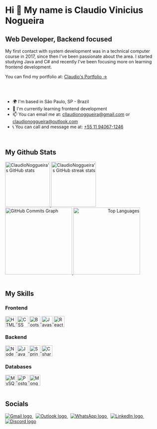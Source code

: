 Hi 👋 My name is Claudio Vinicius Nogueira
==========================================

Web Developer, Backend focused
-------------------------------------

My first contact with system development was in a technical computer course in 2017, since then I've been passionate about the area. I started studying Java and C# and recently I've been focusing more on learning frontend development.

<span>You can find my portfolio at: </span>
<a href="https://portfolio-claudionogueira.netlify.app/" target="_blank">
  Claudio's Portfolio &rarr;
</a>

<br>
<br>

* 🌍  I'm based in São Paulo, SP - Brazil
* 🧠  I'm currently learning frontend development
* 📫  You can email me at: [cllaudionoggueira@gmail.com](mailto:cllaudionoggueira@gmail.com) or [claudionoggueira@outlook.com](mailto:claudionoggueira@outlook.com)
* 📞  You can call and message me at: [+55 11 94067-1246](https://api.whatsapp.com/send?phone=5511940671246&text=Contato%20-%20Claudio%20Vinicius%20Nogueira)

<br>

## My Github Stats

<div style="display: inline_block">
  <a href="http://www.github.com/ClaudioNoggueira" align="left">
    <img height="144rem" src="https://github-readme-stats.vercel.app/api?username=ClaudioNoggueira&show_icons=true&hide=contribs,issues&count_private=true&title_color=10b981&text_color=ffffff&icon_color=10b981&bg_color=1c1917&hide_border=true&show_icons=true" alt="ClaudioNoggueira's GitHub stats" />
  </a>

  <a href="http://www.github.com/ClaudioNoggueira" align="right">
    <img height="144rem" src="https://github-readme-streak-stats.herokuapp.com/?user=ClaudioNoggueira&stroke=ffffff&background=1c1917&ring=10b981&fire=10b981&currStreakNum=ffffff&currStreakLabel=10b981&sideNums=ffffff&sideLabels=ffffff&dates=ffffff&hide_border=true" alt="ClaudioNoggueira's GitHub streak stats"/>
  </a>
</div>

<div style="display: inline_block">
  <a href="http://www.github.com/ClaudioNoggueira">
    <img height="215rem" src="https://activity-graph.herokuapp.com/graph?username=ClaudioNoggueira&bg_color=1c1917&color=ffffff&line=10b981&point=ffffff&area_color=1c1917&area=true&hide_border=true&custom_title=GitHub%20Commits%20Graph" alt="GitHub Commits Graph" />
  </a>

  <a href="https://github.com/ClaudioNoggueira" align="right">
    <img height="215rem"  src="https://github-readme-stats.vercel.app/api/top-langs/?username=ClaudioNoggueira&langs_count=5&title_color=10b981&text_color=ffffff&icon_color=10b981&bg_color=1c1917&hide_border=true&locale=en&custom_title=Top%20%Languages" alt="Top Languages" />
  </a>
</div>
  
<br>
  
## My Skills

### Frontend
<div style="display: inline_block">
  <a href="https://developer.mozilla.org/en-US/docs/Glossary/HTML5" target="_blank">
    <img align="center" alt="HTML" title="HTML5" height="35" src="https://img.shields.io/badge/HTML5-E34F26?style=for-the-badge&logo=html5&logoColor=white">
  </a>
  <a href="https://developer.mozilla.org/en-US/docs/Web/CSS">
    <img align="center" alt="CSS" title="CSS3" height="35" src="https://img.shields.io/badge/CSS3-1572B6?style=for-the-badge&logo=css3&logoColor=white">
  </a>
  <a href="https://getbootstrap.com/">
    <img align="center" alt="Bootstrap" title="Bootstrap" height="35" src="https://img.shields.io/badge/Bootstrap-563D7C?style=for-the-badge&logo=bootstrap&logoColor=white">
  </a>
  <a href="https://www.javascript.com/">
    <img align="center" alt="Javascript" title="Javascript" height="35" src="https://img.shields.io/badge/JavaScript-F7DF1E?style=for-the-badge&logo=javascript&logoColor=black">
  </a>
<!--   <a href="https://www.typescriptlang.org/">
    <img align="center" alt="Ts" title="Typescript" height="35" src="https://img.shields.io/badge/TypeScript-007ACC?style=for-the-badge&logo=typescript&logoColor=white">
  </a> -->
  <a href="https://reactjs.org/">
    <img align="center" alt="ReactJS" title="ReactJS" height="35" src="https://img.shields.io/badge/React-20232A?style=for-the-badge&logo=react&logoColor=61DAFB">
  </a>
  
</div>

### Backend
<div style="display: inline_block">
  <a href="https://nodejs.org/en/">
    <img align="center" alt="NodeJS" title="NodeJS" height="35" src="https://img.shields.io/badge/Node.js-43853D?style=for-the-badge&logo=node.js&logoColor=white">
  </a>
  <a href="https://www.java.com/en/">
    <img align="center" alt="Java" title="Java" height="35" src="https://img.shields.io/badge/Java-E51F24?style=for-the-badge&logo=java&logoColor=white">
  </a>
  <a href="https://spring.io/">
    <img align="center" alt="Spring" title="Spring Boot" height="35" src="https://img.shields.io/badge/Spring-6DB33F?style=for-the-badge&logo=spring&logoColor=white">
  </a>
  <a href="https://docs.microsoft.com/en-us/dotnet/csharp/">
    <img align="center" alt="Csharp" title="C#" height="35" src="https://img.shields.io/badge/C%23-370085?style=for-the-badge&logo=c-sharp&logoColor=white">
  </a>
</div>

### Databases
<div style="display: inline_block">
  <a href="https://www.mysql.com/">
    <img align="center" alt="MySQL" title="MySQL" height="35" src="https://img.shields.io/badge/MySQL-005C84?style=for-the-badge&logo=mysql&logoColor=white">
  </a>
  <a href="https://www.postgresql.org/">
    <img align="center" alt="PostgreSQL" title="PostgreSQL" height="35" src="https://img.shields.io/badge/PostgreSQL-316192?style=for-the-badge&logo=postgresql&logoColor=white">
  </a>
  <a href="https://www.mongodb.com/">
    <img align="center" alt="MongoDB" title="MongoDB" height="35" src="https://img.shields.io/badge/MongoDB-4EA94B?style=for-the-badge&logo=mongodb&logoColor=white">
  </a>
</div>

<br>
  
## Socials
<div style="display: inline_block">
  <a href = "mailto:cllaudionoggueira@gmail.com">
    <img title="Gmail" src="https://img.icons8.com/color/48/000000/gmail-new.png" target="_blank" alt="Gmail logo">
  </a>
  &nbsp;
  <a href="mailto:claudionoggueira@outlook.com">
    <img title="Outlook" src="https://img.icons8.com/color/48/000000/ms-outlook.png" target="_blank" alt="Outlook logo">
  </a>
  &nbsp;   
  <a href= "https://api.whatsapp.com/send?phone=5511940671246&text=Contato%20-%20Claudio%20Vinicius%20Nogueira">
    <img title="WhatsApp" src="https://img.icons8.com/color/48/000000/whatsapp--v1.png" alt="WhatsApp logo">
  </a>
  &nbsp;
  <a href="https://www.linkedin.com/in/claudio-nogueira-3bb856145/" target="_blank">
    <img title="LinkedIn" src="https://img.icons8.com/color/48/000000/linkedin.png" target="_blank" alt="LinkedIn logo">
  </a>
  &nbsp;
  <a href="https://discord.com/users/ClaudioNogueira#7216" rel="noreferrer">
    <img title="Discord" src="https://img.icons8.com/fluency/48/000000/discord-logo.png" target="_blank" alt="Discord logo">
  </a>
</div>
